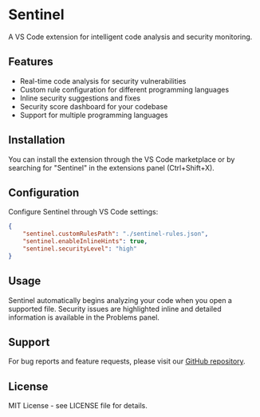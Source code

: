 # Sentinel

A VS Code extension for intelligent code analysis and security monitoring.

## Features

- Real-time code analysis for security vulnerabilities
- Custom rule configuration for different programming languages
- Inline security suggestions and fixes
- Security score dashboard for your codebase
- Support for multiple programming languages

## Installation

You can install the extension through the VS Code marketplace or by searching for "Sentinel" in the extensions panel (Ctrl+Shift+X).

## Configuration

Configure Sentinel through VS Code settings:

```json
{
    "sentinel.customRulesPath": "./sentinel-rules.json",
    "sentinel.enableInlineHints": true,
    "sentinel.securityLevel": "high"
}
```

## Usage

Sentinel automatically begins analyzing your code when you open a supported file. Security issues are highlighted inline and detailed information is available in the Problems panel.

## Support

For bug reports and feature requests, please visit our [GitHub repository](https://github.com/your-username/sentinel).

## License

MIT License - see LICENSE file for details.
